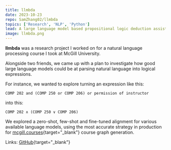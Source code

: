 ```yaml
---
title: llmbda
date: 2023-10-23
repo: SamZhang02/llmbda
topics: ['Research', 'NLP', 'Python']
lead: A large language model based propositional logic deduction assistant
image: llmbda.png
---
```


**llmbda** was a research project I worked on for a natural language processing
course I took at McGill University.

Alongside two friends, we came up with a plan to investigate how good large
language models could be at parsing natural language into logical expressions.

For instance, we wanted to explore turning an expression like this:

`COMP 202 and (COMP 250 or COMP 206) or permission of instructor`

into this:

`COMP 202 ∧ (COMP 250 ∨ COMP 206)`

We explored a zero-shot, few-shot and fine-tuned alignment for various available
language models, using the most accurate strategy in production for
[mcgill.courses](https://mcgill.courses/){target="\_blank"} course graph
generation.

Links: [GitHub](https://github.com/SamZhang02/llmbda){target="\_blank"}
